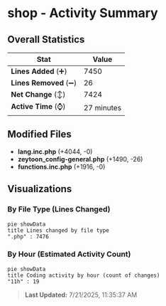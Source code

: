 # shop - Activity Summary 

## Overall Statistics

| Stat                   | Value                                                             |
| ---------------------- | ----------------------------------------------------------------- |
| **Lines Added** (➕)   | 7450                                          |
| **Lines Removed** (➖) | 26                                        |
| **Net Change** (↕)    | 7424                |
| **Active Time** (⌚)   | 27 minutes |


## Modified Files
- **lang.inc.php** (+4044, -0)
- **zeytoon_config-general.php** (+1490, -26)
- **functions.inc.php** (+1916, -0)

## Visualizations

### By File Type (Lines Changed)

```mermaid
pie showData
title Lines changed by file type
".php" : 7476
```

### By Hour (Estimated Activity Count)

```mermaid
pie showData
title Coding activity by hour (count of changes)
"11h" : 19
```


> **Last Updated:** 7/21/2025, 11:35:37 AM